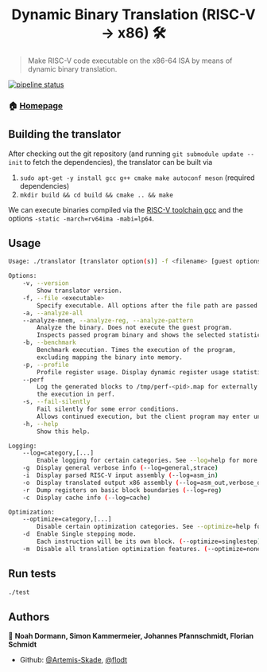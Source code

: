 <h1 align="center">Dynamic Binary Translation (RISC-V -> x86) 🛠</h1>
<p>
</p>

> Make RISC-V code executable on the x86-64 ISA by means of dynamic binary translation.

[![pipeline status](https://gitlab.lrz.de/lrr-tum/students/eragp-dbt-2020/badges/master/pipeline.svg)](https://gitlab.lrz.de/lrr-tum/students/eragp-dbt-2020/-/commits/master)

### 🏠 [Homepage](https://gitlab.lrz.de/lrr-tum/students/eragp-dbt-2020)

## Building the translator
After checking out the git repository (and running `git submodule update --init` to fetch the dependencies), the translator can be built via
1.  `sudo apt-get -y install gcc g++ cmake make autoconf meson` (required dependencies)
2.  `mkdir build && cd build && cmake .. && make`

We can execute binaries compiled via the [RISC-V toolchain gcc](https://github.com/riscv/riscv-gnu-toolchain) and the options `-static -march=rv64ima -mabi=lp64`.

## Usage

```sh
Usage: ./translator [translator option(s)] -f <filename> [guest options]

Options:
	-v, --version
		Show translator version.
	-f, --file <executable>
		Specify executable. All options after the file path are passed to the guest.
	-a, --analyze-all
	--analyze-mnem, --analyze-reg, --analyze-pattern
		Analyze the binary. Does not execute the guest program.
		Inspects passed program binary and shows the selected statistics.
	-b, --benchmark
		Benchmark execution. Times the execution of the program,
		excluding mapping the binary into memory.
	-p, --profile
		Profile register usage. Display dynamic register usage statistics.
	--perf
		Log the generated blocks to /tmp/perf-<pid>.map for externally profiling
		the execution in perf.
	-s, --fail-silently
		Fail silently for some error conditions.
		Allows continued execution, but the client program may enter undefined states.
	-h, --help
		Show this help.

Logging:
	--log=category,[...]
		Enable logging for certain categories. See --log=help for more info.
	-g	Display general verbose info (--log=general,strace)
	-i	Display parsed RISC-V input assembly (--log=asm_in)
	-o	Display translated output x86 assembly (--log=asm_out,verbose_disasm)
	-r	Dump registers on basic block boundaries (--log=reg)
	-c	Display cache info (--log=cache)

Optimization:
	--optimize=category,[...]
		Disable certain optimization categories. See --optimize=help for more info.
	-d	Enable Single stepping mode.
		Each instruction will be its own block. (--optimize=singlestep)
	-m	Disable all translation optimization features. (--optimize=none)
```

## Run tests

```sh
./test
```

## Authors

👤 **Noah Dormann, Simon Kammermeier, Johannes Pfannschmidt, Florian Schmidt**

* Github: [@Artemis-Skade](https://github.com/Artemis-Skade), [@flodt](https://github.com/flodt)
